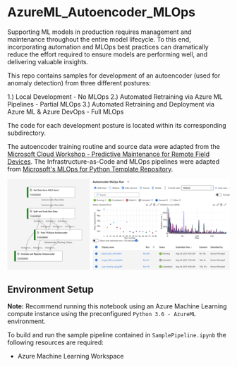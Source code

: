 # AzureML_Autoencoder_MLOps

Supporting ML models in production requires management and maintenance throughout the entire model lifecycle. To this end, incorporating automation and MLOps best practices can dramatically reduce the effort required to ensure models are performing well, and delivering valuable insights.

This repo contains samples for development of an autoencoder (used for anomaly detection) from three different postures:

1.) Local Development - No MLOps
2.) Automated Retraining via Azure ML Pipelines - Partial MLOps
3.) Automated Retraining and Deployment via Azure ML & Azure DevOps - Full MLOps

The code for each development posture is located within its corresponding subdirectory.

The autoencoder training routine and source data were adapted from the [Microsoft Cloud Workshop - Predictive Maintenance for Remote Field Devices](https://github.com/microsoft/MCW-Predictive-Maintenance-for-remote-field-devices). The Infrastructure-as-Code and MLOps pipelines were adapted from [Microsoft's MLOps for Python Template Repository](https://docs.microsoft.com/en-us/azure/architecture/reference-architectures/ai/mlops-python). 

![Autoencoder MLOps](img/banner.png?raw=true "Autoencoder-MLOps")


## Environment Setup
<b>Note:</b> Recommend running this notebook using an Azure Machine Learning compute instance using the preconfigured `Python 3.6 - AzureML` environment.

To build and run the sample pipeline contained in `SamplePipeline.ipynb` the following resources are required:
* Azure Machine Learning Workspace